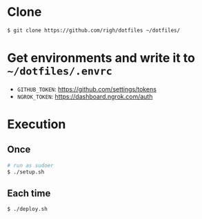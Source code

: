 # Clone

```sh
$ git clone https://github.com/righ/dotfiles ~/dotfiles/
```

# Get environments and write it to `~/dotfiles/.envrc` 

- `GITHUB_TOKEN`: https://github.com/settings/tokens
- `NGROK_TOKEN`: https://dashboard.ngrok.com/auth

# Execution

## Once
```sh
# run as sudoer
$ ./setup.sh
```

## Each time

```sh
$ ./deploy.sh
```

